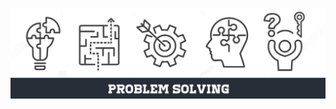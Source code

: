 <p align="center">
    <img width="900" src="image/Logo.png" title="logo"><br />
    <!--
  <img src="https://img.shields.io/maintenance/yes/2022?style=for-the-badge" title="Project status">
  <img src="https://img.shields.io/github/workflow/status/Dovyski/template/ci.uffs.cc?label=Build&logo=github&logoColor=white&style=for-the-badge" title="Build status">
  -->
</p>
